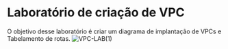 # Laboratório de criação de VPC

O objetivo desse laboratório é criar um diagrama de implantação de VPCs e Tabelamento de rotas.
![VPC-LAB(1)](https://github.com/gabrielmolinaris/LAB_AWS_VPC/assets/89555446/60aa2092-26ad-4adb-bacf-48f6c2d6db4d)
